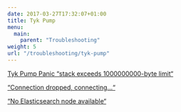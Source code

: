 ```yaml
---
date: 2017-03-27T17:32:07+01:00
title: Tyk Pump
menu:
  main:
    parent: "Troubleshooting"
weight: 5
url: "/troubleshooting/tyk-pump"
---
```


[Tyk Pump Panic “stack exceeds 1000000000-byte limit“](/troubleshooting/tyk-pump/panic-stack-exceeds-1000000000-byte-limit/)

[“Connection dropped, connecting...“](/troubleshooting/tyk-pump/connection-dropped-connecting/)

[“No Elasticsearch node available“](/troubleshooting/tyk-pump/no-elasticsearch-node-available/)

